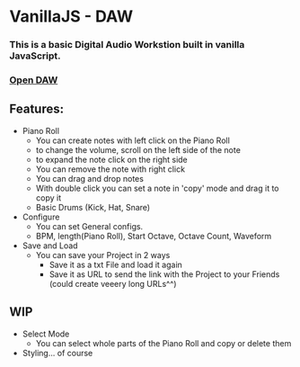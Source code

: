 # VanillaJS - DAW

### This is a basic Digital Audio Workstion built in vanilla JavaScript.

### [Open DAW](https://dropmania.de/musicmaker/?bpm=115&time=64&oct=3&start=4&wave=sine&p=GQ5,0,1,100;AQ5,1,1,100;CQ6,2,1,100;AQ5,3,1,100;F6,4,3,56;CQ6,4,3,52;AQ5,4,3,60;FQ5,4,3,56;F6,7,3,52;AQ5,7,3,52;F5,7,3,56;CQ5,7,3,56;DQ6,10,6,64;CQ6,10,6,48;AQ5,10,6,56;GQ5,10,6,52;GQ4,10,6,56;GQ5,16,1,100;AQ5,17,1,100;CQ6,18,1,100;AQ5,19,1,100;DQ6,20,3,56;C6,20,3,56;GQ5,20,3,56;F5,20,3,56;DQ6,23,3,56;GQ5,23,3,56;DQ5,23,3,56;C5,23,3,56;CQ6,26,6,56;GQ5,26,6,56;F5,26,6,56;AQ4,26,6,56;GQ5,32,1,100;AQ5,33,1,100;CQ6,34,1,100;AQ5,35,1,100;CQ6,36,4,56;AQ5,36,4,56;F5,36,4,56;DQ6,40,2,56;AQ5,40,2,56;F5,40,2,56;C6,42,3,56;GQ5,42,3,56;DQ5,42,3,56;AQ5,45,1,60;DQ5,45,1,60;GQ5,46,4,56;DQ5,46,4,56;GQ5,50,2,72;DQ6,52,4,56;C6,52,4,56;GQ5,52,4,56;F5,52,4,56;CQ6,56,6,56;GQ5,56,6,56;F5,56,6,56%)

## Features:

-   Piano Roll
    -   You can create notes with left click on the Piano Roll
    -   to change the volume, scroll on the left side of the note
    -   to expand the note click on the right side
    -   You can remove the note with right click
    -   You can drag and drop notes
    -   With double click you can set a note in 'copy' mode and drag it to copy it
    -   Basic Drums (Kick, Hat, Snare)
-   Configure
    -   You can set General configs.
    -   BPM, length(Piano Roll), Start Octave, Octave Count, Waveform
-   Save and Load
    -   You can save your Project in 2 ways
        -   Save it as a txt File and load it again
        -   Save it as URL to send the link with the Project to your Friends (could create veeery long URLs^^)

## WIP

-   Select Mode
    -   You can select whole parts of the Piano Roll and copy or delete them
-   Styling... of course
